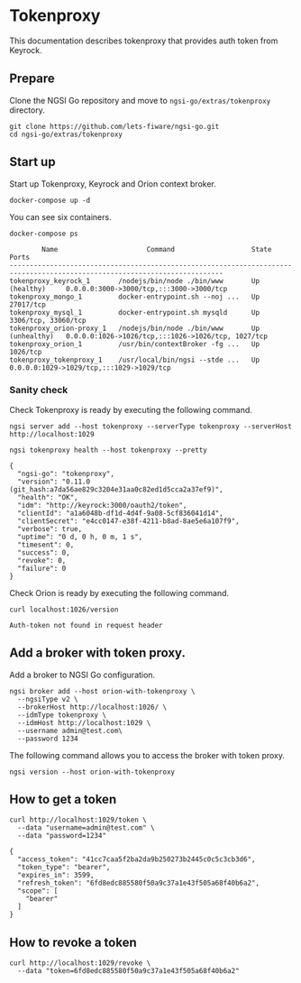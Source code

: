 # Tokenproxy

This documentation describes tokenproxy that provides auth token from Keyrock.

## Prepare

Clone the NGSI Go repository and move to `ngsi-go/extras/tokenproxy` directory.

```
git clone https://github.com/lets-fiware/ngsi-go.git
cd ngsi-go/extras/tokenproxy
```

## Start up

Start up Tokenproxy, Keyrock and Orion context broker.

```
docker-compose up -d
```

You can see six containers.

```
docker-compose ps
```

```
        Name                      Command                   State                              Ports
---------------------------------------------------------------------------------------------------------------------------
tokenproxy_keyrock_1       /nodejs/bin/node ./bin/www       Up (healthy)     0.0.0.0:3000->3000/tcp,:::3000->3000/tcp
tokenproxy_mongo_1         docker-entrypoint.sh --noj ...   Up               27017/tcp
tokenproxy_mysql_1         docker-entrypoint.sh mysqld      Up               3306/tcp, 33060/tcp
tokenproxy_orion-proxy_1   /nodejs/bin/node ./bin/www       Up (unhealthy)   0.0.0.0:1026->1026/tcp,:::1026->1026/tcp, 1027/tcp
tokenproxy_orion_1         /usr/bin/contextBroker -fg ...   Up               1026/tcp
tokenproxy_tokenproxy_1    /usr/local/bin/ngsi --stde ...   Up               0.0.0.0:1029->1029/tcp,:::1029->1029/tcp
```

### Sanity check

Check Tokenproxy is ready by executing the following command.

```
ngsi server add --host tokenproxy --serverType tokenproxy --serverHost http://localhost:1029
```

```
ngsi tokenproxy health --host tokenproxy --pretty
```

```
{
  "ngsi-go": "tokenproxy",
  "version": "0.11.0 (git_hash:a7da56ae829c3204e31aa0c82ed1d5cca2a37ef9)",
  "health": "OK",
  "idm": "http://keyrock:3000/oauth2/token",
  "clientId": "a1a6048b-df1d-4d4f-9a08-5cf836041d14",
  "clientSecret": "e4cc0147-e38f-4211-b8ad-8ae5e6a107f9",
  "verbose": true,
  "uptime": "0 d, 0 h, 0 m, 1 s",
  "timesent": 0,
  "success": 0,
  "revoke": 0,
  "failure": 0
}
```

Check Orion is ready by executing the following command.

```
curl localhost:1026/version
```

```
Auth-token not found in request header
```

## Add a broker with token proxy.

Add a broker to NGSI Go configuration.

```
ngsi broker add --host orion-with-tokenproxy \
  --ngsiType v2 \
  --brokerHost http://localhost:1026/ \
  --idmType tokenproxy \
  --idmHost http://localhost:1029 \
  --username admin@test.com\
  --password 1234
```

The following command allows you to access the broker with token proxy.

```
ngsi version --host orion-with-tokenproxy
```

## How to get a token

```
curl http://localhost:1029/token \
  --data "username=admin@test.com" \
  --data "password=1234"
```

```
{
  "access_token": "41cc7caa5f2ba2da9b250273b2445c0c5c3cb3d6",
  "token_type": "bearer",
  "expires_in": 3599,
  "refresh_token": "6fd8edc885580f50a9c37a1e43f505a68f40b6a2",
  "scope": [
    "bearer"
  ]
}
```

## How to revoke a token

```
curl http://localhost:1029/revoke \
  --data "token=6fd8edc885580f50a9c37a1e43f505a68f40b6a2"
```

